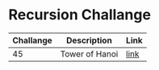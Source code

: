 # Recursion Challange

| Challange | Description | Link|
|--- |--- |--- |
| 45 | Tower of Hanoi | [link]() |